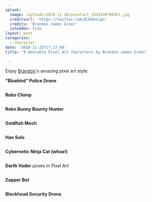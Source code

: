 ```yaml
---
splash:
  image: /uploads/2018-11-28/pixelart_1543430786951.jpg
  creditsurl: 'https://twitter.com/BJGdesign'
  credits: 'Brandon James Greer'
  ishidden: true
layout: post
categories:
  - character
date: '2018-11-25T17:17:48'
title: '9 Adorable Pixel Art characters by Brandon James Greer'

---
```

<p>Enjoy&nbsp;<a href="https://twitter.com/BJGdesign" target="_blank">Brandon</a>'s&nbsp;amazing pixel art style:</p><p><strong>"Bluebird" Police Drone</strong></p><figure contenteditable="false"><img data-src="/uploads/2018-11-25/pixelart_1543159163794.jpg"></figure><p><strong>Robo Chimp</strong></p><figure contenteditable="false"><img data-src="/uploads/2018-11-25/pixelart_1543159180230.jpg"></figure><p><strong>Robo Bunny Bounty Hunter</strong></p><figure contenteditable="false"><img data-src="/uploads/2018-11-25/pixelart_1543159199162.jpg"></figure><p><strong>Goldfish Mech</strong></p><figure contenteditable="false"><img data-src="/uploads/2018-11-25/pixelart_1543159233746.jpg"></figure><p><strong>Han Solo</strong></p><figure contenteditable="false"><img data-src="/uploads/2018-11-25/pixelart_1543159246188.jpg"></figure><p><strong>Cybernetic Ninja Cat (whoa!)</strong></p><figure contenteditable="false"><img data-src="/uploads/2018-11-25/pixelart_1543159269849.jpg"></figure><p><strong>Darth Vader</strong> poses in Pixel Art</p><figure contenteditable="false"><img data-src="/uploads/2018-11-25/pixelart_1543159293056.jpg"></figure><p><strong>Zapper Bot</strong></p><figure contenteditable="false"><img data-src="/uploads/2018-11-25/pixelart_1543159305359.jpg"></figure><p><strong style="background-color: rgb(255, 255, 255); color: rgb(34, 34, 34);">Blockhead Security Drone</strong></p><figure contenteditable="false"><img data-src="/uploads/2018-11-25/pixelart_1543159466526.jpg"></figure>